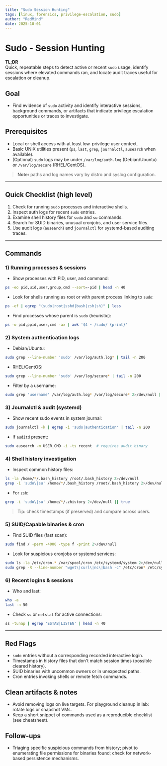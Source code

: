 ```yaml
---
title: "Sudo Session Hunting"
tags: [linux, forensics, privilege-escalation, sudo]
author: "RedMind"
date: 2025-10-01
---
```


# Sudo - Session Hunting

**TL;DR**  
Quick, repeatable steps to detect active or recent `sudo` usage, identify sessions where elevated commands ran, and locate audit traces useful for escalation or cleanup.

## Goal

- Find evidence of `sudo` activity and identify interactive sessions, background commands, or artifacts that indicate privilege escalation opportunities or traces to investigate.

## Prerequisites

- Local or shell access with at least low-privilege user context.  
- Basic UNIX utilities present (`ps`, `last`, `grep`, `journalctl`, `ausearch` when available).  
- (Optional) `sudo` logs may be under `/var/log/auth.log` (Debian/Ubuntu) or `/var/log/secure` (RHEL/CentOS).

> **Note:** paths and log names vary by distro and syslog configuration.

---

## Quick Checklist (high level)

1. Check for running `sudo` processes and interactive shells.
2. Inspect auth logs for recent `sudo` entries.
3. Examine shell history files for `sudo` and `su` commands.
4. Search for SUID binaries, unusual cronjobs, and user service files.
5. Use audit logs (`ausearch`) and `journalctl` for systemd-based auditing traces.

---

## Commands

### 1) Running processes & sessions

- Show processes with PID, user, and command:

```bash
ps -eo pid,uid,user,group,cmd --sort=-pid | head -n 40
```

- Look for shells running as root or with parent process linking to `sudo`:

```bash
ps -ef | egrep "(sudo|root|sshd|bash|zsh|sh)" | less
```

- Find processes whose parent is `sudo` (heuristic):

```bash
ps -o pid,ppid,user,cmd -ax | awk '$4 ~ /sudo/ {print}'
```


### 2) System authentication logs

- Debian/Ubuntu:

```bash
sudo grep --line-number 'sudo' /var/log/auth.log* | tail -n 200
```

- RHEL/CentOS:

```bash
sudo grep --line-number 'sudo' /var/log/secure* | tail -n 200
```

- Filter by a username:

```bash
sudo grep 'username' /var/log/auth.log* /var/log/secure* 2>/dev/null | tail -n 200
```


### 3) Journalctl & audit (systemd)

- Show recent sudo events in system journal:

```bash
sudo journalctl -k | egrep -i 'sudo|authentication' | tail -n 200
```

- If `auditd` present:

```bash
sudo ausearch -m USER_CMD -i -ts recent  # requires audit binary
```


### 4) Shell history investigation

- Inspect common history files:

```bash
ls -la /home/*/.bash_history /root/.bash_history 2>/dev/null
grep -i 'sudo\|su' /home/*/.bash_history /root/.bash_history 2>/dev/null | tail -n 200
```

- For `zsh`:

```bash
grep -i 'sudo\|su' /home/*/.zhistory 2>/dev/null || true
```

> Tip: check timestamps (if preserved) and compare across users.


### 5) SUID/Capable binaries & cron

- Find SUID files (fast scan):

```bash
sudo find / -perm -4000 -type f -print 2>/dev/null
```

- Look for suspicious cronjobs or systemd services:

```bash
sudo ls -la /etc/cron.* /var/spool/cron /etc/systemd/system 2>/dev/null
sudo grep -R --line-number "wget\|curl\|nc\|bash -c" /etc/cron* /etc/systemd/system 2>/dev/null | head
```


### 6) Recent logins & sessions

- Who and last:

```bash
who -a
last -n 50
```

- Check `ss` or `netstat` for active connections:

```bash
ss -tunap | egrep 'ESTAB|LISTEN' | head -n 40
```

---

## Red Flags

- `sudo` entries without a corresponding recorded interactive login.  
- Timestamps in history files that don't match session times (possible cleared history).  
- SUID binaries with uncommon owners or in unexpected paths.  
- Cron entries invoking shells or remote fetch commands.

## Clean artifacts & notes

- Avoid removing logs on live targets. For playground cleanup in lab: rotate logs or snapshot VMs.  
- Keep a short snippet of commands used as a reproducible checklist (see cheatsheet).

## Follow-ups

- Triaging specific suspicious commands from history; pivot to enumerating file permissions for binaries found; check for network-based persistence mechanisms.

